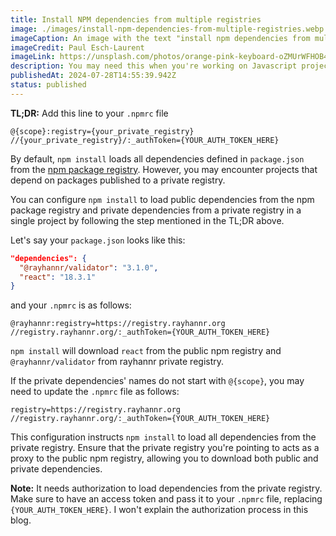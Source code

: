 ```yaml
---
title: Install NPM dependencies from multiple registries
image: ./images/install-npm-dependencies-from-multiple-registries.webp
imageCaption: An image with the text "install npm dependencies from multiple registries"
imageCredit: Paul Esch-Laurent
imageLink: https://unsplash.com/photos/orange-pink-keyboard-oZMUrWFHOB4
description: You may need this when you're working on Javascript project that requires installing dependencies from a private registry
publishedAt: 2024-07-28T14:55:39.942Z
status: published
---
```


<strong>TL;DR:</strong> Add this line to your `.npmrc` file

```make
@{scope}:registry={your_private_registry}
//{your_private_registry}/:_authToken={YOUR_AUTH_TOKEN_HERE}
```

By default, `npm install` loads all dependencies defined in `package.json` from the [npm package registry](https://registry.npmjs.org/). However, you may encounter projects that depend on packages published to a private registry.

You can configure `npm install` to load public dependencies from the npm package registry and private dependencies from a private registry in a single project by following the step mentioned in the TL;DR above.

Let's say your `package.json` looks like this:

```json
"dependencies": {
  "@rayhannr/validator": "3.1.0",
  "react": "18.3.1"
}
```

and your `.npmrc` is as follows:

```make
@rayhannr:registry=https://registry.rayhannr.org
//registry.rayhannr.org/:_authToken={YOUR_AUTH_TOKEN_HERE}
```

`npm install` will download `react` from the public npm registry and `@rayhannr/validator` from rayhannr private registry.

If the private dependencies' names do not start with `@{scope}`, you may need to update the `.npmrc` file as follows:

```make
registry=https://registry.rayhannr.org
//registry.rayhannr.org/:_authToken={YOUR_AUTH_TOKEN_HERE}
```

This configuration instructs `npm install` to load all dependencies from the private registry. Ensure that the private registry you're pointing to acts as a proxy to the public npm registry, allowing you to download both public and private dependencies.

<strong>Note:</strong> It needs authorization to load dependencies from the private registry. Make sure to have an access token and pass it to your `.npmrc` file, replacing `{YOUR_AUTH_TOKEN_HERE}`. I won't explain the authorization process in this blog.
